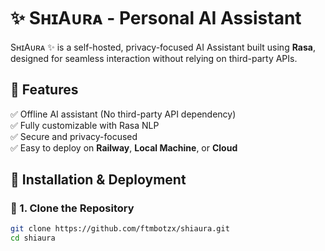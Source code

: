 # ✨ SʜɪAᴜʀᴀ - Personal AI Assistant  

SʜɪAᴜʀᴀ ✨ is a self-hosted, privacy-focused AI Assistant built using **Rasa**, designed for seamless interaction without relying on third-party APIs.  

## 🚀 Features  
✅ Offline AI assistant (No third-party API dependency)  
✅ Fully customizable with Rasa NLP  
✅ Secure and privacy-focused  
✅ Easy to deploy on **Railway**, **Local Machine**, or **Cloud**  

## 📌 Installation & Deployment  

### 🔹 1. Clone the Repository  
```sh
git clone https://github.com/ftmbotzx/shiaura.git
cd shiaura
